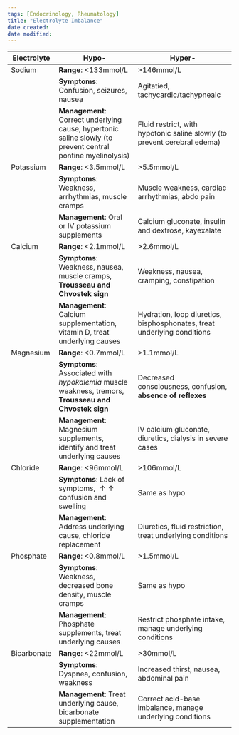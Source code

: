 ```yaml
---
tags: [Endocrinology, Rheumatology]
title: "Electrolyte Imbalance"
date created:
date modified: 
---
```


| Electrolyte | Hypo-                   | Hyper-                       |
| ------------|------------------------|-----------------------------|
| Sodium      | **Range**: <133mmol/L  | >146mmol/L                  |
|             | **Symptoms**: Confusion, seizures, nausea | Agitatied, tachycardic/tachypneaic      |
|             | **Management**: Correct underlying cause, hypertonic saline slowly (to prevent central pontine myelinolysis) | Fluid restrict, with hypotonic saline slowly (to prevent cerebral edema) |
| Potassium   | **Range**: <3.5mmol/L  | >5.5mmol/L                  |
|             | **Symptoms**: Weakness, arrhythmias, muscle cramps | Muscle weakness, cardiac arrhythmias, abdo pain |
|             | **Management**: Oral or IV potassium supplements | Calcium gluconate, insulin and dextrose, kayexalate |
| Calcium     | **Range**: <2.1mmol/L  | >2.6mmol/L                  |
|             | **Symptoms**: Weakness, nausea, muscle cramps, **Trousseau and Chvostek sign** | Weakness, nausea, cramping, constipation |
|             | **Management**: Calcium supplementation, vitamin D, treat underlying causes | Hydration, loop diuretics, bisphosphonates, treat underlying conditions |
| Magnesium   | **Range**: <0.7mmol/L  | >1.1mmol/L                  |
|             | **Symptoms**: Associated with _hypokalemia_ muscle weakness, tremors, **Trousseau and Chvostek sign** | Decreased consciousness, confusion, **absence of reflexes** |
|             | **Management**: Magnesium supplements, identify and treat underlying causes | IV calcium gluconate, diuretics, dialysis in severe cases |
| Chloride    | **Range**: <96mmol/L   | >106mmol/L                  |
|             | **Symptoms**: Lack of symptoms, $\uparrow\uparrow$ confusion and swelling | Same as hypo |
|             | **Management**: Address underlying cause, chloride replacement | Diuretics, fluid restriction, treat underlying conditions |
| Phosphate   | **Range**: <0.8mmol/L  | >1.5mmol/L                  |
|             | **Symptoms**: Weakness, decreased bone density, muscle cramps | Same as hypo |
|             | **Management**: Phosphate supplements, treat underlying causes | Restrict phosphate intake, manage underlying conditions |
| Bicarbonate | **Range**: <22mmol/L | >30mmol/L | 
|             | **Symptoms**: Dyspnea, confusion, weakness | Increased thirst, nausea, abdominal pain |
|             | **Management**: Treat underlying cause, bicarbonate supplementation | Correct acid-base imbalance, manage underlying conditions |
